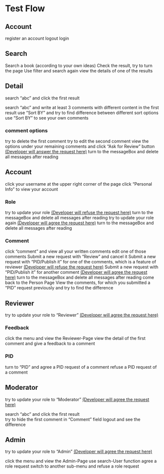 # Test Flow

## Account

register an account
logout
login



## Search

Search a book (according to your own ideas)
Check the result, try to turn the page
Use filter and search again
view the details of one of the results

## Detail

search “abc” and click the first result 

search “abc” and write at least 3 comments with different content in the first result
use “Sort BY” and try to find difference between different sort options
use “Sort BY” to see your own comments

### comment options

try to delete the first comment
try to edit the second comment
view the options under your remaining comments and click “Ask for Review” button
<u>(Developer will answer the request here)</u>
turn to the messageBox and delete all messages after reading



## Account

click your username at the upper right corner of the page
click “Personal Info” to view your account 

### Role

try to update your role <u>(Developer will refuse the request here)</u>
turn to the messageBox and delete all messages after reading
try to update your role again <u>(Developer will agree the request here)</u>
turn to the messageBox and delete all messages after reading

### Comment

click “comment” and view all your written comments
edit one of those comments
Submit a new request with “Review” and cancel it
Submit a new request with “PID/Publish it” for one of the comments, which is a feature of reviewer  <u>(Developer will refuse the request here)</u>
Submit a new request with “PID/Publish it” for another comment  <u>(Developer will agree the request here)</u>
turn to the messageBox and delete all messages after reading
come back to the Person Page 
View the comments, for which you submitted a “PID” request previously and try to find the difference   

## Reviewer 

try to update your role to “Reviewer” <u>(Developer will agree the request here)</u>

### Feedback

click the menu and view the Reviewer-Page
view the detail of the first comment and give a feedback to a comment

### PID

turn to “PID” and agree a PID request of a comment
refuse a PID request of a comment



## Moderator

try to update your role to “Moderator” <u>(Developer will agree the request here)</u>


search “abc” and click the first result  
try to hide the first comment in “Comment” field
logout and see the difference



## Admin

try to update your role to “Admin” <u>(Developer will agree the request here)</u>

click the menu and view the Admin-Page
use search-User function
agree a role request
switch to another sub-menu and refuse a role request